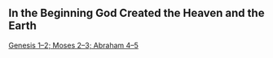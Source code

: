 ## In the Beginning God Created the Heaven and the Earth

[Genesis 1–2; Moses 2–3; Abraham 4–5](https://abn.churchofjesuschrist.org/study/manual/come-follow-me-for-sunday-school-old-testament-2022/02?lang=eng)
